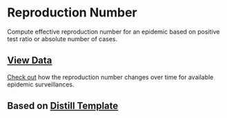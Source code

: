 # Reproduction Number
Compute effective reproduction number for an epidemic based on positive test ratio or absolute number of cases.

## [View Data](https://mshfd.github.io/reproduction-number/)

[Check out](https://mshfd.github.io/reproduction-number/) how the reproduction number changes over time for available epidemic surveillances.


## Based on [Distill Template](https://github.com/distillpub/template)

